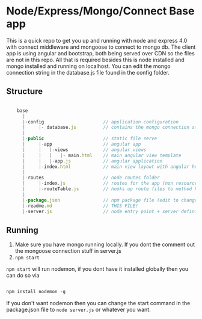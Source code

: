 # Node/Express/Mongo/Connect Base app

This is a quick repo to get you up and running with node and express 4.0 with connect middleware and mongoose to connect to mongo db. The client app is using angular and bootstrap, both being served over CDN so the files are not in this repo. All that is required besides this is node installed and mongo installed and running on localhost. You can edit the mongo connection string in the database.js file found in the config folder.

## Structure

```javascript

	base
	  |
	  |-config						// application configuration
	  |		|- database.js 			// contains the mongo connection string
	  |
	  |-public						// static file serve
	  |		|-app 					// angular app
	  |		|	|-views				// angular views
	  |		|	|	|- main.html 	// main angular view template
	  |		|	|-app.js  			// angular application
	  |		|-index.html 			// main view layout with angular hooks
	  |		
	  |-routes						// node routes folder
	  |		|-index.js 				// routes for the app (non resource routes)
	  |		|-routeTable.js 		// hooks up route files to method handlers in express
	  |
	  |-package.json 				// npm package file (edit to change the nodemon dep)
	  |-readme.md 					// THIS FILE!
	  |-server.js 					// node entry point + server definition.

```

## Running

1. Make sure you have mongo running locally. If you dont the comment out the mongoose connection stuff in server.js
2. `npm start`

`npm start` will run nodemon, if you dont have it installed globally then you can do so via

```javascript

npm install nodemon -g

```

If you don't want nodemon then you can change the start command in the package.json file to `node server.js` or whatever you want.